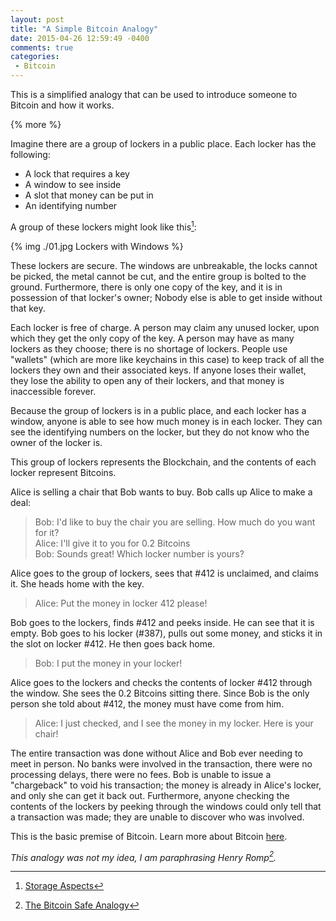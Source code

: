 ```yaml
---
layout: post
title: "A Simple Bitcoin Analogy"
date: 2015-04-26 12:59:49 -0400
comments: true
categories: 
 - Bitcoin
---
```


This is a simplified analogy that can be used to introduce someone to Bitcoin and how it works.

{% more %}

Imagine there are a group of lockers in a public place. Each locker has the following:

 - A lock that requires a key
 - A window to see inside
 - A slot that money can be put in
 - An identifying number

A group of these lockers might look like this[^1]:

{% img ./01.jpg Lockers with Windows %}

These lockers are secure. The windows are unbreakable, the locks cannot be picked, the metal cannot be cut, and the entire group is bolted to the ground. Furthermore, there is only one copy of the key, and it is in possession of that locker's owner; Nobody else is able to get inside without that key.

Each locker is free of charge. A person may claim any unused locker, upon which they get the only copy of the key. A person may have as many lockers as they choose; there is no shortage of lockers. People use "wallets" (which are more like keychains in this case) to keep track of all the lockers they own and their associated keys. If anyone loses their wallet, they lose the ability to open any of their lockers, and that money is inaccessible forever.

Because the group of lockers is in a public place, and each locker has a window, anyone is able to see how much money is in each locker. They can see the identifying numbers on the locker, but they do not know who the owner of the locker is.

This group of lockers represents the Blockchain, and the contents of each locker represent Bitcoins.

Alice is selling a chair that Bob wants to buy. Bob calls up Alice to make a deal:

> Bob: I'd like to buy the chair you are selling. How much do you want for it?  
> Alice: I'll give it to you for 0.2 Bitcoins  
> Bob: Sounds great! Which locker number is yours?  

Alice goes to the group of lockers, sees that #412 is unclaimed, and claims it. She heads home with the key.

> Alice: Put the money in locker 412 please!

Bob goes to the lockers, finds #412 and peeks inside. He can see that it is empty. Bob goes to his locker (#387), pulls out some money, and sticks it in the slot on locker #412. He then goes back home.

> Bob: I put the money in your locker!

Alice goes to the lockers and checks the contents of locker #412 through the window. She sees the 0.2 Bitcoins sitting there. Since Bob is the only person she told about #412, the money must have come from him.

> Alice: I just checked, and I see the money in my locker. Here is your chair!

The entire transaction was done without Alice and Bob ever needing to meet in person. No banks were involved in the transaction, there were no processing delays, there were no fees. Bob is unable to issue a "chargeback" to void his transaction; the money is already in Alice's locker, and only she can get it back out. Furthermore, anyone checking the contents of the lockers by peeking through the windows could only tell that a transaction was made; they are unable to discover who was involved.

This is the basic premise of Bitcoin. Learn more about Bitcoin [here](http://www.coindesk.com/information/what-is-bitcoin/).

*This analogy was not my idea, I am paraphrasing Henry Romp[^2].*

[^1]: [Storage Aspects](http://www.storageaspects.co.uk/shop/archive-mobile-shelving-archive-roller-racking/visitor-centre-lockers-with-see-through-doors/)
[^2]: [The Bitcoin Safe Analogy](http://thebitcoincatalog.com/safe-analogy/)
